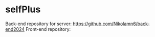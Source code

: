 # selfPlus
Back-end repository for server: https://github.com/Nikolamn6/back-end2024
Front-end repository: 
